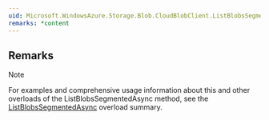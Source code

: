```yaml
---  
uid: Microsoft.WindowsAzure.Storage.Blob.CloudBlobClient.ListBlobsSegmentedAsync(System.String,Microsoft.WindowsAzure.Storage.Blob.BlobContinuationToken,System.Threading.CancellationToken)  
remarks: *content  
---  
```

  
## Remarks  
  
> [!NOTE]
>  For examples and comprehensive usage information about this and other overloads of the ListBlobsSegmentedAsync method, see the [ListBlobsSegmentedAsync](assetId:///Overload:Microsoft.WindowsAzure.Storage.Blob.CloudBlobClient.ListBlobsSegmentedAsync?qualifyHint=False&autoUpgrade=True) overload summary.